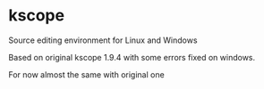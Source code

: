 kscope
======

Source editing environment for Linux and Windows

Based on original kscope 1.9.4 with some errors fixed on windows.

For now almost the same with original one
